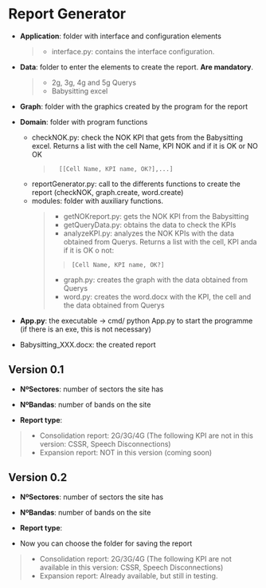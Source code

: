 <h1>Report Generator</h1>

- **Application**: folder with interface and configuration elements
    >- interface.py: contains the interface configuration.
- **Data**: folder to enter the elements to create the report. **Are mandatory**.
    >- 2g, 3g, 4g and 5g Querys 
    >- Babysitting excel 
- **Graph**: folder with the graphics created by the program for the report
- **Domain**: folder with program functions
    - checkNOK.py: check the NOK KPI that gets from the Babysitting excel. Returns a list with the cell Name, KPI NOK and if it is OK or NO OK 
        >       [[Cell Name, KPI name, OK?],...]
    - reportGenerator.py: call to the differents functions to create the report (checkNOK, graph.create, word.create)
    - modules: folder with auxiliary functions.
         >- getNOKreport.py: gets the NOK KPI from the Babysitting
         >- getQueryData.py: obtains the data to check the KPIs
         >- analyzeKPI.py: analyzes the NOK KPIs with the data obtained from Querys. Returns a list with the cell, KPI anda if it is OK o not:
         >>     [Cell Name, KPI name, OK?]
         >- graph.py: creates the graph with the data obtained from Querys
         >- word.py: creates the word.docx with the KPI, the cell and the data obtained from Querys

- **App.py**: the executable -> cmd/ python App.py to start the programme (if there is an exe, this is not necessary)
- Babysitting_XXX.docx: the created report


<h2>Version 0.1</h2>

- **NºSectores**: number of sectors the site has

- **NºBandas**: number of bands on the site 

- **Report type**: 

>- Consolidation report: 2G/3G/4G (The following KPI are not in this version: CSSR, Speech Disconnections)
>- Expansion report: NOT in this version (coming soon)

<h2>Version 0.2</h2>

- **NºSectores**: number of sectors the site has

- **NºBandas**: number of bands on the site 

- **Report type**: 

- Now you can choose the folder for saving the report

>- Consolidation report: 2G/3G/4G (The following KPI are not available in this version: CSSR, Speech Disconnections)
>- Expansion report: Already available, but still in testing.

